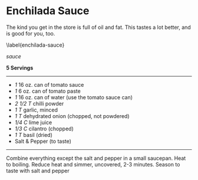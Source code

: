 # Enchilada Sauce

The kind you get in the store is full of oil and fat. This tastes a lot better,
and is good for you, too.

\label{enchilada-sauce}

*sauce*

**5 Servings**

---

- *1* 16 oz. can of tomato sauce
- *1* 6 oz. can of tomato paste
- *1* 16 oz. can of water (use the tomato sauce can)
- *2 1/2 T* chilli powder
- *1 T* garlic, minced
- *1 T* dehydrated onion (chopped, not powdered)
- *1/4 C* lime juice
- *1/3 C* cilantro (chopped)
- *1 T* basil (dried)
- Salt & Pepper (to taste) 

---

Combine everything except the salt and pepper in a small saucepan. Heat  to 
boiling. Reduce heat and simmer, uncovered, 2-3 minutes. Season to taste with 
salt and pepper
